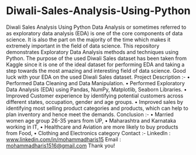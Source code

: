 # Diwali-Sales-Analysis-Using-Python
Diwali Sales Analysis Using Python
Data Analysis or sometimes referred to as exploratory data analysis (EDA) is one of the core components of data science. It is also the part on the majority of the time which makes it extremely important in the field of data science. This repository demonstrates Exploratory Data Analysis methods and techniques using Python. The purpose of the used Diwali Sales dataset has been taken from Kaggle since it is one of the ideal dataset for performing EDA and taking a step towards the most amazing and interesting field of data science. Good luck with your EDA on the used Diwali Sales dataset.
Project Description :-
•	Performed Data Cleaning and Data Manipulation.
•	Performed Exploratory Data Analysis (EDA) using Pandas, NumPy, Matplotlib, Seaborn Libraries.
•	Improved Customer experience by identifying potential customers across different states, occupation, gender and age groups.
•	Improved sales by identifying most selling product categories and products, which can help to plan inventory and hence meet the demands.
Conclusion :-
•	Married women age group 26-35 years from UP,
•	Maharashtra and Karnataka working in IT,
•	Healthcare and Aviation are more likely to buy products from Food,
•	Clothing and Electronics category
Contact :-
LinkedIn :  www.linkedin.com/in/mohammadharis15
Email :  mohammadharis1516@gmail.com
Thank you!
